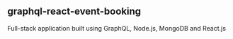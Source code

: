 ## graphql-react-event-booking

Full-stack application built using GraphQL, Node.js, MongoDB and React.js
